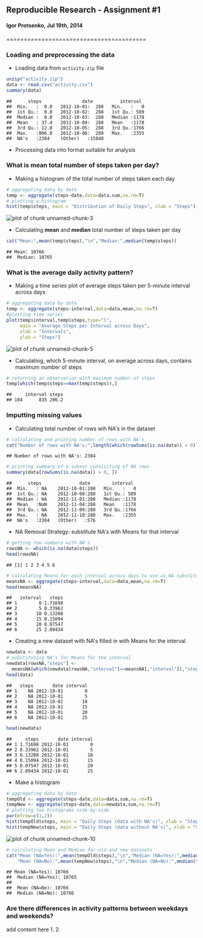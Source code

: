 ## Reproducible Research - Assignment #1
#### Igor Protsenko, Jul 19th, 2014
========================================



### Loading and preprocessing the data

* Loading data from `activity.zip` file


```r
unzip("activity.zip")
data <- read.csv("activity.csv")
summary(data)
```

```
##      steps               date          interval   
##  Min.   :  0.0   2012-10-01:  288   Min.   :   0  
##  1st Qu.:  0.0   2012-10-02:  288   1st Qu.: 589  
##  Median :  0.0   2012-10-03:  288   Median :1178  
##  Mean   : 37.4   2012-10-04:  288   Mean   :1178  
##  3rd Qu.: 12.0   2012-10-05:  288   3rd Qu.:1766  
##  Max.   :806.0   2012-10-06:  288   Max.   :2355  
##  NA's   :2304    (Other)   :15840
```

* Processing data into format suitable for analysis


### What is mean total number of steps taken per day?

* Making a histogram of the total number of steps taken each day


```r
# aggregating data by date
temp <- aggregate(steps~date,data=data,sum,na.rm=T)
# plotting a histogram
hist(temp$steps, main = "Distribution of Daily Steps", xlab = "Steps")
```

![plot of chunk unnamed-chunk-3](figure/unnamed-chunk-3.png) 

* Calculating **mean** and **median** total number of steps taken per day


```r
cat("Mean:",mean(temp$steps),"\n","Median:",median(temp$steps))
```

```
## Mean: 10766 
##  Median: 10765
```

### What is the average daily activity pattern?

* Making a time series plot of average steps taken per 5-minute interval across days


```r
# aggregating data by date
temp <- aggregate(steps~interval,data=data,mean,na.rm=T)
#plotting time series
plot(temp$interval,temp$steps,type="l",
     main = "Average Steps per Interval across Days",
     xlab = "Intervals",
     ylab = "Steps")
```

![plot of chunk unnamed-chunk-5](figure/unnamed-chunk-5.png) 

* Calculating, which 5-minute interval, on average across days, contains maximum number of steps


```r
# returning an observation with maximum number of steps
temp[which(temp$steps==max(temp$steps)),]
```

```
##     interval steps
## 104      835 206.2
```

### Imputting missing values

* Calculating total number of rows wih NA's in the dataset


```r
# calculating and printing number of rows with NA's
cat("Number of rows with NA's:",length(which(rowSums(is.na(data)) > 0)))
```

```
## Number of rows with NA's: 2304
```

```r
# printing summary of a subset consisiting of NA rows
summary(data[rowSums(is.na(data)) > 0, ])
```

```
##      steps              date        interval   
##  Min.   : NA    2012-10-01:288   Min.   :   0  
##  1st Qu.: NA    2012-10-08:288   1st Qu.: 589  
##  Median : NA    2012-11-01:288   Median :1178  
##  Mean   :NaN    2012-11-04:288   Mean   :1178  
##  3rd Qu.: NA    2012-11-09:288   3rd Qu.:1766  
##  Max.   : NA    2012-11-10:288   Max.   :2355  
##  NA's   :2304   (Other)   :576
```

* NA Removal Strategy: substitute NA's with Means for that interval


```r
# getting row numbers with NA's
rowsNA <- which(is.na(data$steps))
head(rowsNA)
```

```
## [1] 1 2 3 4 5 6
```

```r
# calculating Means for each interval across days to use as NA substitute
meansNA <- aggregate(steps~interval,data=data,mean,na.rm=T)
head(meansNA)
```

```
##   interval   steps
## 1        0 1.71698
## 2        5 0.33962
## 3       10 0.13208
## 4       15 0.15094
## 5       20 0.07547
## 6       25 2.09434
```

* Creating a new dataset with NA's filled in with Means for the interval


```r
newdata <- data
# substituting NA's for Means for the interval
newdata[rowsNA,"steps"] <- 
  meansNA[which(newdata[rowsNA,"interval"]==meansNA[,"interval"]),"steps"]
head(data)
```

```
##   steps       date interval
## 1    NA 2012-10-01        0
## 2    NA 2012-10-01        5
## 3    NA 2012-10-01       10
## 4    NA 2012-10-01       15
## 5    NA 2012-10-01       20
## 6    NA 2012-10-01       25
```

```r
head(newdata)
```

```
##     steps       date interval
## 1 1.71698 2012-10-01        0
## 2 0.33962 2012-10-01        5
## 3 0.13208 2012-10-01       10
## 4 0.15094 2012-10-01       15
## 5 0.07547 2012-10-01       20
## 6 2.09434 2012-10-01       25
```

* Make a histogram


```r
# aggregating data by date
tempOld <- aggregate(steps~date,data=data,sum,na.rm=T)
tempNew <- aggregate(steps~date,data=newdata,sum,na.rm=T)
# plotting two histograms side-by-side
par(mfrow=c(1,2))
hist(tempOld$steps, main = "Daily Steps (data with NA's)", xlab = "Steps")
hist(tempNew$steps, main = "Daily Steps (data without NA's)", xlab = "Steps")
```

![plot of chunk unnamed-chunk-10](figure/unnamed-chunk-10.png) 

```r
# calculating Mean and Median for old and new datasets
cat("Mean (NA=Yes):",mean(tempOld$steps),"\n","Median (NA=Yes):",median(tempOld$steps),"\n\n",
    "Mean (NA=No):",mean(tempNew$steps),"\n","Median (NA=No):",median(tempNew$steps))
```

```
## Mean (NA=Yes): 10766 
##  Median (NA=Yes): 10765 
## 
##  Mean (NA=No): 10766 
##  Median (NA=No): 10766
```

### Are there differences in activity patterns between weekdays and weekends?

add content here
1.
2.
